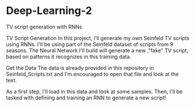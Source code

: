 # Deep-Learning-2
TV script generation with RNNs

TV Script Generation
In this project, I'll generate my own Seinfeld TV scripts using RNNs. I'll be using part of the Seinfeld dataset of scripts from 9 seasons. The Neural Network I'll build will generate a new ,"fake" TV script, based on patterns it recognizes in this training data.

Get the Data
The data is already provided  in this repository in Seinfeld_Scripts.txt and I'm encouraged to open that file and look at the text.

As a first step, I'll load in this data and look at some samples.
Then, I'll be tasked with defining and training an RNN to generate a new script!
